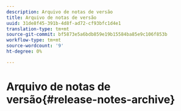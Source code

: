 ```yaml
---
description: Arquivo de notas de versão
title: Arquivo de notas de versão
uuid: 31de8f45-391b-4d8f-ad72-cf93bfc1d4e1
translation-type: tm+mt
source-git-commit: bf5873e5a6bdb859e19b15584ba85e9c106f853b
workflow-type: tm+mt
source-wordcount: '9'
ht-degree: 0%

---
```



# Arquivo de notas de versão{#release-notes-archive}

